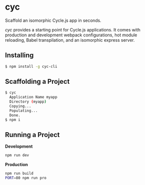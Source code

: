 # cyc

Scaffold an isomorphic Cycle.js app in seconds.

*cyc* provides a starting point for Cycle.js applications. It comes with production and development webpack configurations, hot module reloading, Babel transpilation, and an isomorphic express server.

## Installing

```sh
$ npm install -g cyc-cli
```

## Scaffolding a Project

```sh
$ cyc
  Application Name myapp
  Directory (myapp)
  Copying...
  Populating...
  Done.
$ npm i
```

## Running a Project

**Development**
```sh
npm run dev
```

**Production**
```sh
npm run build
PORT=80 npm run pro
```
